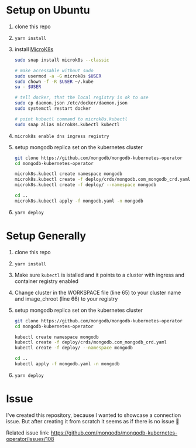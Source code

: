 # Setup on Ubuntu

1. clone this repo
2. `yarn install`
3. install [MicroK8s](https://microk8s.io/)

   ```bash
   sudo snap install microk8s --classic

   # make accessable without sudo
   sudo usermod -a -G microk8s $USER
   sudo chown -f -R $USER ~/.kube
   su - $USER

   # tell docker, that the local registry is ok to use
   sudo cp daemon.json /etc/docker/daemon.json
   sudo systemctl restart docker

   # point kubectl command to microk8s.kubectl
   sudo snap alias microk8s.kubectl kubectl
   ```

4. `microk8s enable dns ingress registry`
5. setup mongodb replica set on the kubernetes cluster

   ```bash
   git clone https://github.com/mongodb/mongodb-kubernetes-operator
   cd mongodb-kubernetes-operator

   microk8s.kubectl create namespace mongodb
   microk8s.kubectl create -f deploy/crds/mongodb.com_mongodb_crd.yaml
   microk8s.kubectl create -f deploy/ --namespace mongodb

   cd ..
   microk8s.kubectl apply -f mongodb.yaml -n mongodb
   ```

6. `yarn deploy`

# Setup Generally

1. clone this repo
2. `yarn install`
3. Make sure `kubectl` is istalled and it points to a cluster with ingress and container registry enabled
4. Change cluster in the WORKSPACE file (line 65) to your cluster name and image_chroot (line 66) to your registry
5. setup mongodb replica set on the kubernetes cluster

   ```bash
   git clone https://github.com/mongodb/mongodb-kubernetes-operator
   cd mongodb-kubernetes-operator

   kubectl create namespace mongodb
   kubectl create -f deploy/crds/mongodb.com_mongodb_crd.yaml
   kubectl create -f deploy/ --namespace mongodb

   cd ..
   kubectl apply -f mongodb.yaml -n mongodb
   ```

6. `yarn deploy`

# Issue

I've created this repository, because I wanted to showcase a connection issue. But after creating it from scratch it seems as if there is no issue 🤦

Related issue link: https://github.com/mongodb/mongodb-kubernetes-operator/issues/108
